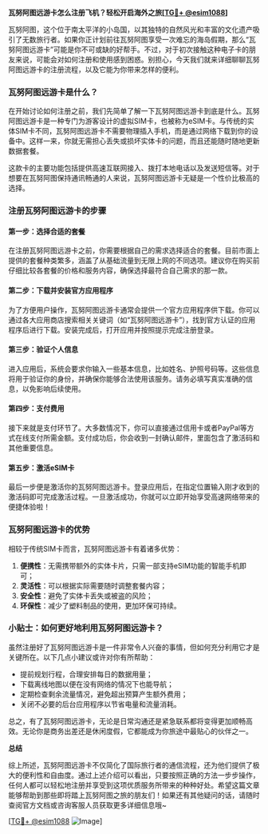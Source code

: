 **瓦努阿图远游卡怎么注册飞机？轻松开启海外之旅[[TG💪+ @esim1088](https://t.me/s/esim1088)]**

瓦努阿图，这个位于南太平洋的小岛国，以其独特的自然风光和丰富的文化遗产吸引了无数旅行者。如果你正计划前往瓦努阿图享受一次难忘的海岛假期，那么“瓦努阿图远游卡”可能是你不可或缺的好帮手。不过，对于初次接触这种电子卡的朋友来说，可能会对如何注册和使用感到困惑。别担心，今天我们就来详细聊聊瓦努阿图远游卡的注册流程，以及它能为你带来怎样的便利。

### 瓦努阿图远游卡是什么？

在开始讨论如何注册之前，我们先简单了解一下瓦努阿图远游卡到底是什么。瓦努阿图远游卡是一种专门为游客设计的虚拟SIM卡，也被称为eSIM卡。与传统的实体SIM卡不同，瓦努阿图远游卡不需要物理插入手机，而是通过网络下载到你的设备中。这样一来，你就无需担心丢失或损坏实体卡的问题，而且还能随时随地更新数据套餐。

这款卡的主要功能包括提供高速互联网接入、拨打本地电话以及发送短信等。对于想要在瓦努阿图保持通讯畅通的人来说，瓦努阿图远游卡无疑是一个性价比极高的选择。

### 注册瓦努阿图远游卡的步骤

#### 第一步：选择合适的套餐
在注册瓦努阿图远游卡之前，你需要根据自己的需求选择适合的套餐。目前市面上提供的套餐种类繁多，涵盖了从基础流量到无限上网的不同选项。建议你在购买前仔细比较各套餐的价格和服务内容，确保选择最符合自己需求的那一款。

#### 第二步：下载并安装官方应用程序
为了方便用户操作，瓦努阿图远游卡通常会提供一个官方应用程序供下载。你可以通过各大应用商店搜索相关关键词（如“瓦努阿图远游卡”），找到官方认证的应用程序后进行下载。安装完成后，打开应用并按照提示完成注册登录。

#### 第三步：验证个人信息
进入应用后，系统会要求你输入一些基本信息，比如姓名、护照号码等。这些信息将用于验证你的身份，并确保你能够合法使用该服务。请务必填写真实准确的信息，以免影响后续使用。

#### 第四步：支付费用
接下来就是支付环节了。大多数情况下，你可以直接通过信用卡或者PayPal等方式在线支付所需金额。支付成功后，你会收到一封确认邮件，里面包含了激活码和其他重要信息。

#### 第五步：激活eSIM卡
最后一步便是激活你的瓦努阿图远游卡。登录应用后，在指定位置输入刚才收到的激活码即可完成激活过程。一旦激活成功，你就可以立即开始享受高速网络带来的便捷体验啦！

### 瓦努阿图远游卡的优势

相较于传统SIM卡而言，瓦努阿图远游卡有着诸多优势：

1. **便携性**：无需携带额外的实体卡片，只需一部支持eSIM功能的智能手机即可；
2. **灵活性**：可以根据实际需要随时调整套餐内容；
3. **安全性**：避免了实体卡丢失或被盗的风险；
4. **环保性**：减少了塑料制品的使用，更加环保可持续。

### 小贴士：如何更好地利用瓦努阿图远游卡？

虽然注册好了瓦努阿图远游卡是一件非常令人兴奋的事情，但如何充分利用它才是关键所在。以下几点小建议或许对你有所帮助：

- 提前规划行程，合理安排每日的数据用量；
- 下载离线地图以便在没有网络的情况下也能导航；
- 定期检查剩余流量情况，避免超出预算产生额外费用；
- 关闭不必要的后台应用程序以节省电量和流量消耗。

总之，有了瓦努阿图远游卡，无论是日常沟通还是紧急联系都将变得更加顺畅高效。无论你是商务出差还是休闲度假，它都能成为你旅途中最贴心的伙伴之一。

**总结**

综上所述，瓦努阿图远游卡不仅简化了国际旅行者的通信流程，还为他们提供了极大的便利性和自由度。通过上述介绍可以看出，只要按照正确的方法一步步操作，任何人都可以轻松地注册并享受到这项优质服务所带来的种种好处。希望这篇文章能够帮助到那些即将踏上瓦努阿图之旅的朋友们！如果还有其他疑问的话，请随时查阅官方文档或咨询客服人员获取更多详细信息哦~

[[TG💪+ @esim1088](https://t.me/s/esim1088) ![Image](https://i.postimg.cc/4NQfJmqS/Snipaste-2025-05-13-00-14-12.png)]